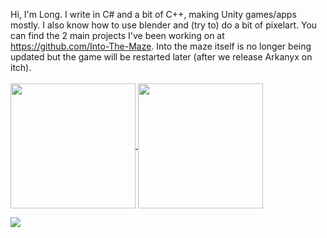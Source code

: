 Hi, I'm Long. I write in C# and a bit of C++, making Unity games/apps mostly. I also know how to use blender and (try to) do a bit of pixelart. You can find the 2 main projects I've been working on at https://github.com/Into-The-Maze. Into the maze itself is no longer being updated but the game will be restarted later (after we release Arkanyx on itch).
<br/><br/>
<a href="https://github.com/anuraghazra/github-readme-stats">
  <img height=200 align="center" src="https://github-readme-stats-l-o-ng.vercel.app/api?username=L-o-ng&theme=midnight-purple&include_all_commits=true" />
</a>
<a href="https://github.com/anuraghazra/convoychat">
  <img height=200 align="center" src="https://github-readme-stats-l-o-ng.vercel.app/api/pin/?username=Into-The-Maze&theme=midnight-purple&repo=Arkanyx&layout=compact" />
</a>

<img src="{https://img.shields.io/badge/blender-%23F5792A.svg?style=for-the-badge&logo=blender&logoColor=white}" />
